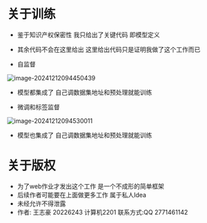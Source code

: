 # 关于训练

+ 鉴于知识产权保密性 我只给出了关键代码 即模型定义
+ 其余代码不会在这里给出 这里给出代码只是证明我做了这个工作而已

+ 自监督

![image-20241212094450439](C:\Users\Shabby王\AppData\Roaming\Typora\typora-user-images\image-20241212094450439.png)

+ 模型都集成了 自己调数据集地址和预处理就能训练



+ 微调和标签监督

![image-20241212094530011](C:\Users\Shabby王\AppData\Roaming\Typora\typora-user-images\image-20241212094530011.png)

+ 模型也集成了 自己调数据集地址和预处理就能训练



# 关于版权

+ 为了web作业才发出这个工作 是一个不成形的简单框架
+ 后续作者可能要在上面做更多工作 属于私人Idea
+ 未经允许不得泄露
+ 作者: 王志豪 20226243 计算机2201 联系方式:QQ 2771461142